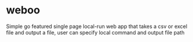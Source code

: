 # weboo
Simple go featured single page local-run web app that takes a csv or excel file and output a file, user can specify local command and output file path
